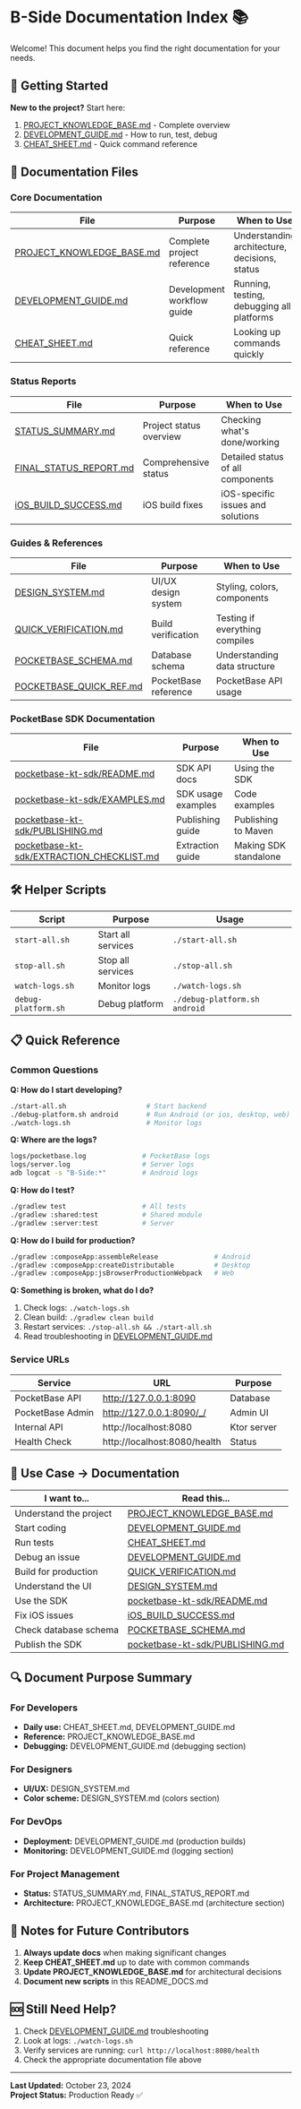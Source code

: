 # B-Side Documentation Index 📚

Welcome! This document helps you find the right documentation for your needs.

## 🚀 Getting Started

**New to the project?** Start here:
1. [PROJECT_KNOWLEDGE_BASE.md](PROJECT_KNOWLEDGE_BASE.md) - Complete overview
2. [DEVELOPMENT_GUIDE.md](DEVELOPMENT_GUIDE.md) - How to run, test, debug
3. [CHEAT_SHEET.md](CHEAT_SHEET.md) - Quick command reference

## 📖 Documentation Files

### Core Documentation
| File | Purpose | When to Use |
|------|---------|-------------|
| [PROJECT_KNOWLEDGE_BASE.md](PROJECT_KNOWLEDGE_BASE.md) | Complete project reference | Understanding architecture, decisions, status |
| [DEVELOPMENT_GUIDE.md](DEVELOPMENT_GUIDE.md) | Development workflow guide | Running, testing, debugging all platforms |
| [CHEAT_SHEET.md](CHEAT_SHEET.md) | Quick reference | Looking up commands quickly |

### Status Reports
| File | Purpose | When to Use |
|------|---------|-------------|
| [STATUS_SUMMARY.md](STATUS_SUMMARY.md) | Project status overview | Checking what's done/working |
| [FINAL_STATUS_REPORT.md](FINAL_STATUS_REPORT.md) | Comprehensive status | Detailed status of all components |
| [iOS_BUILD_SUCCESS.md](iOS_BUILD_SUCCESS.md) | iOS build fixes | iOS-specific issues and solutions |

### Guides & References
| File | Purpose | When to Use |
|------|---------|-------------|
| [DESIGN_SYSTEM.md](DESIGN_SYSTEM.md) | UI/UX design system | Styling, colors, components |
| [QUICK_VERIFICATION.md](QUICK_VERIFICATION.md) | Build verification | Testing if everything compiles |
| [POCKETBASE_SCHEMA.md](POCKETBASE_SCHEMA.md) | Database schema | Understanding data structure |
| [POCKETBASE_QUICK_REF.md](POCKETBASE_QUICK_REF.md) | PocketBase reference | PocketBase API usage |

### PocketBase SDK Documentation
| File | Purpose | When to Use |
|------|---------|-------------|
| [pocketbase-kt-sdk/README.md](pocketbase-kt-sdk/README.md) | SDK API docs | Using the SDK |
| [pocketbase-kt-sdk/EXAMPLES.md](pocketbase-kt-sdk/EXAMPLES.md) | SDK usage examples | Code examples |
| [pocketbase-kt-sdk/PUBLISHING.md](pocketbase-kt-sdk/PUBLISHING.md) | Publishing guide | Publishing to Maven |
| [pocketbase-kt-sdk/EXTRACTION_CHECKLIST.md](pocketbase-kt-sdk/EXTRACTION_CHECKLIST.md) | Extraction guide | Making SDK standalone |

## 🛠️ Helper Scripts

| Script | Purpose | Usage |
|--------|---------|-------|
| `start-all.sh` | Start all services | `./start-all.sh` |
| `stop-all.sh` | Stop all services | `./stop-all.sh` |
| `watch-logs.sh` | Monitor logs | `./watch-logs.sh` |
| `debug-platform.sh` | Debug platform | `./debug-platform.sh android` |

## 📋 Quick Reference

### Common Questions

**Q: How do I start developing?**
```bash
./start-all.sh                    # Start backend
./debug-platform.sh android       # Run Android (or ios, desktop, web)
./watch-logs.sh                   # Monitor logs
```

**Q: Where are the logs?**
```bash
logs/pocketbase.log              # PocketBase logs
logs/server.log                  # Server logs
adb logcat -s "B-Side:*"         # Android logs
```

**Q: How do I test?**
```bash
./gradlew test                   # All tests
./gradlew :shared:test           # Shared module
./gradlew :server:test           # Server
```

**Q: How do I build for production?**
```bash
./gradlew :composeApp:assembleRelease              # Android
./gradlew :composeApp:createDistributable          # Desktop
./gradlew :composeApp:jsBrowserProductionWebpack   # Web
```

**Q: Something is broken, what do I do?**
1. Check logs: `./watch-logs.sh`
2. Clean build: `./gradlew clean build`
3. Restart services: `./stop-all.sh && ./start-all.sh`
4. Read troubleshooting in [DEVELOPMENT_GUIDE.md](DEVELOPMENT_GUIDE.md#troubleshooting)

### Service URLs

| Service | URL | Purpose |
|---------|-----|---------|
| PocketBase API | http://127.0.0.1:8090 | Database |
| PocketBase Admin | http://127.0.0.1:8090/_/ | Admin UI |
| Internal API | http://localhost:8080 | Ktor server |
| Health Check | http://localhost:8080/health | Status |

## 🎯 Use Case → Documentation

| I want to... | Read this... |
|--------------|--------------|
| Understand the project | [PROJECT_KNOWLEDGE_BASE.md](PROJECT_KNOWLEDGE_BASE.md) |
| Start coding | [DEVELOPMENT_GUIDE.md](DEVELOPMENT_GUIDE.md) |
| Run tests | [CHEAT_SHEET.md](CHEAT_SHEET.md#testing) |
| Debug an issue | [DEVELOPMENT_GUIDE.md](DEVELOPMENT_GUIDE.md#debugging) |
| Build for production | [QUICK_VERIFICATION.md](QUICK_VERIFICATION.md) |
| Understand the UI | [DESIGN_SYSTEM.md](DESIGN_SYSTEM.md) |
| Use the SDK | [pocketbase-kt-sdk/README.md](pocketbase-kt-sdk/README.md) |
| Fix iOS issues | [iOS_BUILD_SUCCESS.md](iOS_BUILD_SUCCESS.md) |
| Check database schema | [POCKETBASE_SCHEMA.md](POCKETBASE_SCHEMA.md) |
| Publish the SDK | [pocketbase-kt-sdk/PUBLISHING.md](pocketbase-kt-sdk/PUBLISHING.md) |

## 🔍 Document Purpose Summary

### For Developers
- **Daily use:** CHEAT_SHEET.md, DEVELOPMENT_GUIDE.md
- **Reference:** PROJECT_KNOWLEDGE_BASE.md
- **Debugging:** DEVELOPMENT_GUIDE.md (debugging section)

### For Designers
- **UI/UX:** DESIGN_SYSTEM.md
- **Color scheme:** DESIGN_SYSTEM.md (colors section)

### For DevOps
- **Deployment:** DEVELOPMENT_GUIDE.md (production builds)
- **Monitoring:** DEVELOPMENT_GUIDE.md (logging section)

### For Project Management
- **Status:** STATUS_SUMMARY.md, FINAL_STATUS_REPORT.md
- **Architecture:** PROJECT_KNOWLEDGE_BASE.md (architecture section)

## 📝 Notes for Future Contributors

1. **Always update docs** when making significant changes
2. **Keep CHEAT_SHEET.md** up to date with common commands
3. **Update PROJECT_KNOWLEDGE_BASE.md** for architectural decisions
4. **Document new scripts** in this README_DOCS.md

## 🆘 Still Need Help?

1. Check [DEVELOPMENT_GUIDE.md](DEVELOPMENT_GUIDE.md) troubleshooting
2. Look at logs: `./watch-logs.sh`
3. Verify services are running: `curl http://localhost:8080/health`
4. Check the appropriate documentation file above

---

**Last Updated:** October 23, 2024  
**Project Status:** Production Ready ✅
